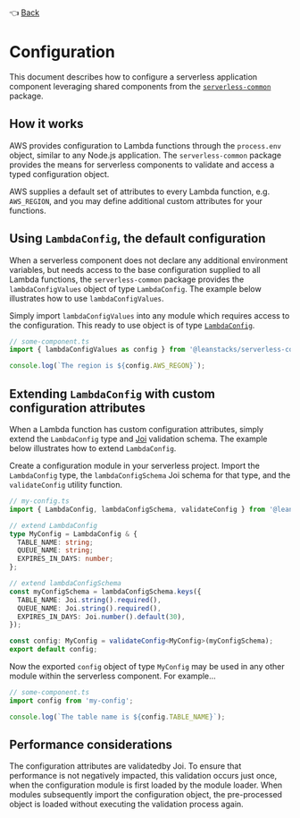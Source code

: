 :point_left: [Back](/README.md)

# Configuration

This document describes how to configure a serverless application component leveraging
shared components from the [`serverless-common`](/) package.

## How it works

AWS provides configuration to Lambda functions through the `process.env` object, similar to
any Node.js application. The `serverless-common` package provides the means for serverless
components to validate and access a typed configuration object.

AWS supplies a default set of attributes to every Lambda function, e.g. `AWS_REGION`, and
you may define additional custom attributes for your functions.

## Using `LambdaConfig`, the default configuration

When a serverless component does not declare any additional environment variables, but
needs access to the base configuration supplied to all Lambda functions, the
`serverless-common` package provides the `lambdaConfigValues` object of type `LambdaConfig`.
The example below illustrates how to use `lambdaConfigValues`.

Simply import `lambdaConfigValues` into any module which requires access to the configuration.
This ready to use object is of type [`LambdaConfig`](/src/services/config.service.ts).

```ts
// some-component.ts
import { lambdaConfigValues as config } from '@leanstacks/serverless-common';

console.log(`The region is ${config.AWS_REGON}`);
```

## Extending `LambdaConfig` with custom configuration attributes

When a Lambda function has custom configuration attributes, simply extend the `LambdaConfig` type
and [Joi](https://joi.dev/) validation schema. The example below illustrates how to extend `LambdaConfig`.

Create a configuration module in your serverless project. Import the `LambdaConfig` type, the
`lambdaConfigSchema` Joi schema for that type, and the `validateConfig` utility function.

```ts
// my-config.ts
import { LambdaConfig, lambdaConfigSchema, validateConfig } from '@leanstacks/serverless-common';

// extend LambdaConfig
type MyConfig = LambdaConfig & {
  TABLE_NAME: string;
  QUEUE_NAME: string;
  EXPIRES_IN_DAYS: number;
};

// extend lambdaConfigSchema
const myConfigSchema = lambdaConfigSchema.keys({
  TABLE_NAME: Joi.string().required(),
  QUEUE_NAME: Joi.string().required(),
  EXPIRES_IN_DAYS: Joi.number().default(30),
});

const config: MyConfig = validateConfig<MyConfig>(myConfigSchema);
export default config;
```

Now the exported `config` object of type `MyConfig` may be used in any other module within the
serverless component. For example...

```ts
// some-component.ts
import config from 'my-config';

console.log(`The table name is ${config.TABLE_NAME}`);
```

## Performance considerations

The configuration attributes are validatedby Joi. To ensure that performance is not negatively
impacted, this validation occurs just once, when the configuration module
is first loaded by the module loader. When modules subsequently import the configuration
object, the pre-processed object is loaded without executing the validation process again.
